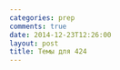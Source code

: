 ```yaml
---
categories: prep
comments: true
date: 2014-12-23T12:26:00
layout: post
title: Темы для 424
---
```


